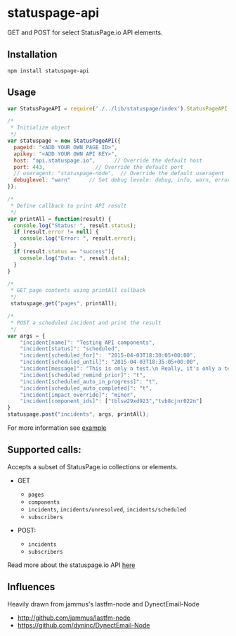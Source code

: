 # statuspage-api

GET and POST for select StatusPage.io API elements.

## Installation

    npm install statuspage-api

## Usage
```JavaScript
var StatusPageAPI = require('./../lib/statuspage/index').StatusPageAPI;

/*
 * Initialize object
 */
var statuspage = new StatusPageAPI({
  pageid: "<ADD YOUR OWN PAGE ID>",
  apikey: "<ADD YOUR OWN API KEY>",
  host: "api.statuspage.io",      // Override the default host  
  port: 443,                // Override the default port
  // useragent: "statuspage-node",  // Override the default useragent
  debuglevel: "warn"      // Set debug levele: debug, info, warn, error
});

/*
 * Define callback to print API result
 */
var printAll = function(result) {
  console.log("Status: ", result.status);
  if (result.error != null) {
    console.log("Error: ", result.error);   
  }
  if (result.status == "success"){
    console.log("Data: ", result.data);
  }
}

/*
 * GET page contents using printAll callback
 */
 statuspage.get("pages", printAll);

/*
 * POST a scheduled incident and print the result
 */
var args = { 
    "incident[name]": "Testing API components",
    "incident[status]": "scheduled",
    "incident[scheduled_for]":  "2015-04-03T18:30:05+00:00",
    "incident[scheduled_until]": "2015-04-03T18:35:05+00:00",
    "incident[message]": "This is only a test.\n Really, it's only a test.",
    "incident[scheduled_remind_prior]": "t",
    "incident[scheduled_auto_in_progress]": "t",
    "incident[scheduled_auto_completed]": "t",
    "incident[impact_override]": "minor",
    "incident[component_ids]": ["tblsw29xd923","tvb8cjnr022n"]
}
statuspage.post("incidents", args, printAll);
```
For more information see [example](blob/dev/example/index.js)

## Supported calls:

Accepts a subset of StatusPage.io collections or elements. 

* GET
  * `pages`
  * `components`
  * `incidents`, `incidents/unresolved`, `incidents/scheduled`
  * `subscribers`

* POST:
  * `incidents`
  * `subscribers`

Read more about the statuspage.io API [here](http://doers.statuspage.io/api/v1/)

## Influences

Heavily drawn from jammus's lastfm-node and DynectEmail-Node
* http://github.com/jammus/lastfm-node
* https://github.com/dyninc/DynectEmail-Node
